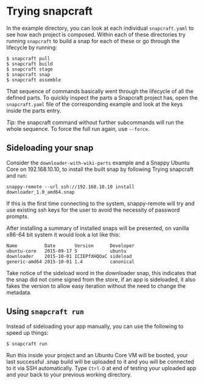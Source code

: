 # Trying snapcraft

In the example directory, you can look at each individual `snapcraft.yaml`
to see how each project is composed. Within each of these directories try
running `snapcraft` to build a snap for each of these or go through the
lifecycle by running:

	$ snapcraft pull
	$ snapcraft build
	$ snapcraft stage
	$ snapcraft snap
	$ snapcraft assemble

That sequence of commands basically went through the lifecycle of all the
defined parts. To quickly inspect the parts a Snapcraft project has, open
the `snapcraft.yaml` file of the corresponding example and look at the keys
inside the parts entry.

*Tip:* the snapcraft command without further subcommands will run the whole
sequence. To force the full run again, use `--force`.


## Sideloading your snap

Consider the `downloader-with-wiki-parts` example and a Snappy Ubuntu Core
on 192.168.10.10, to install the built snap by following Trying snapcraft
and run:

	snappy-remote --url ssh://192.168.10.10 install downloader_1.0_amd64.snap

If this is the first time connecting to the system, snappy-remote will try
and use existing ssh keys for the user to avoid the necessity of password
prompts.

After installing a summary of installed snaps will be presented, on vanilla
x86-64 bit system it would look a lot like this:

	Name          Date       Version      Developer 
	ubuntu-core   2015-09-17 5            ubuntu    
	downloader    2015-10-01 ICIEPfXHQOaC sideload  
	generic-amd64 2015-10-01 1.4          canonical

Take notice of the sideload word in the downloader snap, this indicates that
the snap did not come signed from the store, if an app is sideloaded, it
also fakes the version to allow easy iteration without the need to change the
metadata.

## Using `snapcraft run`

Instead of sideloading your app manually, you can use the following to
speed up things:

	$ snapcraft run

Run this inside your project and an Ubuntu Core VM will be booted, your last
successful .snap build will be uploaded to it and you will be connected to it
via SSH automatically. Type `Ctrl-D` at end of testing your uploaded app and
your back to your previous working directory.
